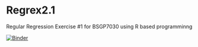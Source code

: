 # Regrex2.1
Regular Regression Exercise #1 for BSGP7030 using R based programminng

[![Binder](https://mybinder.org/badge_logo.svg)](https://mybinder.org/v2/gh/Ellyssa-Sherman/regrex2_R.git/HEAD)
